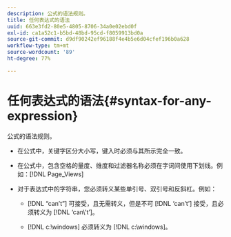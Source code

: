```yaml
---
description: 公式的语法规则。
title: 任何表达式的语法
uuid: 663e3fd2-80e5-4805-8706-34a0e02ebd0f
exl-id: ca1a52c1-b5bd-48bd-95cd-f8059913bd0a
source-git-commit: d9df90242ef96188f4e4b5e6d04cfef196b0a628
workflow-type: tm+mt
source-wordcount: '89'
ht-degree: 77%

---
```


# 任何表达式的语法{#syntax-for-any-expression}

公式的语法规则。

* 在公式中，关键字区分大小写，键入时必须与其所示完全一致。
* 在公式中，包含空格的量度、维度和过滤器名称必须在字词间使用下划线。例如：[!DNL Page_Views]
* 对于表达式中的字符串，您必须转义某些单引号、双引号和反斜杠。例如：

   * [!DNL “can’t”] 可接受，且无需转义，但是不可 [!DNL ‘can’t’] 接受，且必须转义为 [!DNL ‘can\’t’]。

   * [!DNL c:\windows] 必须转义为 [!DNL c:\\windows]。
